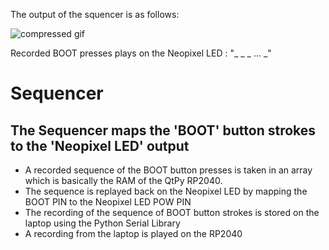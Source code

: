 The output of the squencer is as follows:

![compressed gif](https://user-images.githubusercontent.com/69215958/200077515-dc9b0d98-f1da-459b-b036-91188d4ab720.gif)

  Recorded BOOT presses plays on the Neopixel LED : "_ _ _ ... _"
  
 
# Sequencer
## The Sequencer maps the 'BOOT' button strokes to the 'Neopixel LED' output
- A recorded sequence of the BOOT button presses is taken in an array which is basically the RAM of the QtPy RP2040.
- The sequence is replayed back on the Neopixel LED by mapping the BOOT PIN to the Neopixel LED POW PIN
- The recording of the sequence of BOOT button strokes is stored on the laptop using the Python Serial Library
- A recording from the laptop is played on the RP2040 
